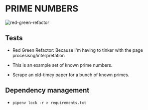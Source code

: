 # PRIME NUMBERS
![red-green-refactor](https://github.com/AndGasper/prime-numbers/workflows/Red%20Green%20Refactor/badge.svg)


## Tests
- Red Green Refactor: Because I'm having to tinker with the page procesisng/interpretation

- This is an example set of known prime numbers.
- Scrape an old-timey paper for a bunch of known primes.


## Dependency management
- `pipenv lock -r > requirements.txt`